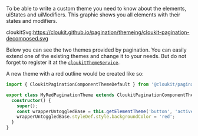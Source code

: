 To be able to write a custom theme you need to know about the elements, uiStates and uiModifiers.
This graphic shows you all elements with their states and modifiers.

cloukitSvg:https://cloukit.github.io/pagination/themeing/cloukit-pagination-decomposed.svg

Below you can see the two themes provided by pagination. You can easily extend one of the existing themes and change it to your needs. But do not forget to register it at the [`cloukitThemeService`](https://cloukit.github.io/#/guide/themeing).

A new theme with a red outline would be created like so:

```typescript
import { CloukitPaginationComponentThemeDefault } from '@cloukit/pagination';

export class MyRedPaginationTheme extends CloukitPaginationComponentThemeDefault {
  constructor() {
    super();
    const wrapperUntoggledBase = this.getElementTheme('button', 'active', 'base');
    wrapperUntoggledBase.styleDef.style.backgroundColor = 'red';
  }
}
```
